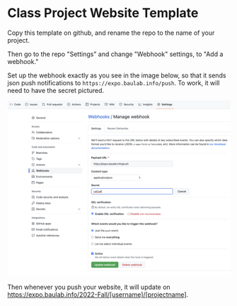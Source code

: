 # Class Project Website Template

Copy this template on github, and rename the repo to the name of your project.

Then go to the repo "Settings" and change "Webhook" settings, to "Add a webhook."

Set up the webhook exactly as you see in the image below, so that it sends json push notifications to `https://expo.baulab.info/push`.  To work, it will need to have the secret pictured.

<img src="webhook.png" style="max-width:100%">

Then whenever you push your website, it will update on https://expo.baulab.info/2022-Fall/[username]/[projectname].
